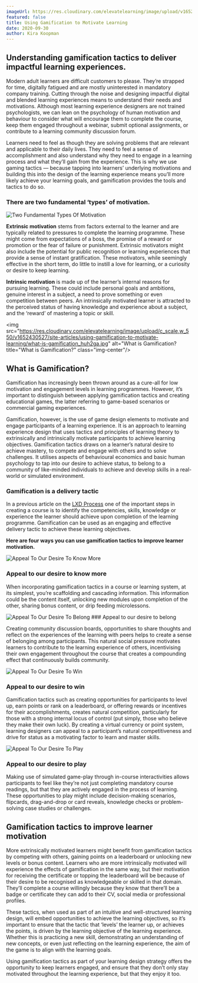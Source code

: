 ```yaml
---
imageUrl: https://res.cloudinary.com/elevatelearning/image/upload/v1652341525/site-assets/insights-cover-5_pqduue.jpg
featured: false
title: Using Gamification to Motivate Learning
date: 2020-09-30
author: Kira Koopman
---
```


## Understanding gamification tactics to deliver impactful learning experiences.

Modern adult learners are difficult customers to please. They’re strapped for time, digitally fatigued and are mostly uninterested in mandatory company training. Cutting through the noise and designing impactful digital and blended learning experiences means to understand their needs and motivations. Although most learning experience designers are not trained psychologists, we can lean on the psychology of human motivation and behaviour to consider what will encourage them to complete the course, keep them engaged throughout a webinar, submit optional assignments, or contribute to a learning community discussion forum.

Learners need to feel as though they are solving problems that are relevant and applicable to their daily lives. They need to feel a sense of accomplishment and also understand why they need to engage in a learning process and what they’ll gain from the experience. This is why we use gaming tactics — because tapping into learners’ underlying motivations and building this into the design of the learning experience means you’ll more likely achieve your learning goals, and gamification provides the tools and tactics to do so.

### There are two fundamental ‘types’ of motivation.

<img src="https://res.cloudinary.com/elevatelearning/image/upload/c_scale,w_500/v1652430527/site-articles/using-gamification-to-motivate-learning/two-fundamental-types-of-motivation_ocgxfw.jpg" alt="Two Fundamental Types Of Motivation" title="Two Fundamental Types Of Motivation" class="img-center"/>

**Extrinsic motivation** stems from factors external to the learner and are typically related to pressures to complete the learning programme. These might come from expectations of a boss, the promise of a reward or promotion or the fear of failure or punishment. Extrinsic motivators might also include the potential for public recognition or learning experiences that provide a sense of instant gratification. These motivators, while seemingly effective in the short term, do little to instill a love for learning, or a curiosity or desire to keep learning.

**Intrinsic motivation** is made up of the learner’s internal reasons for pursuing learning. These could include personal goals and ambitions, genuine interest in a subject, a need to prove something or even competition between peers. An intrinsically motivated learner is attracted to the perceived status of having knowledge and experience about a subject, and the ‘reward’ of mastering a topic or skill.

<img src="https://res.cloudinary.com/elevatelearning/image/upload/c_scale,w_550/v1652430527/site-articles/using-gamification-to-motivate-learning/what-is-gamification_huh2ga.jpg" alt="What is Gamification? title="What is Gamification?" class="img-center"/>

## What is Gamification?

Gamification has increasingly been thrown around as a cure-all for low motivation and engagement levels in learning programmes. However, it’s important to distinguish between applying gamification tactics and creating educational games, the latter referring to game-based scenarios or commercial gaming experiences.

Gamification, however, is the use of game design elements to motivate and engage participants of a learning experience. It is an approach to learning experience design that uses tactics and principles of learning theory to extrinsically and intrinsically motivate participants to achieve learning objectives. Gamification tactics draws on a learner’s natural desire to achieve mastery, to compete and engage with others and to solve challenges. It utilises aspects of behavioural economics and basic human psychology to tap into our desire to achieve status, to belong to a community of like-minded individuals to achieve and develop skills in a real-world or simulated environment.

### Gamification is a delivery tactic

In a previous article on the <a href="/insights/how-to-develop-a-learning-strategy" rel="noopener nofollow">LXD Process</a> one of the important steps in creating a course is to identify the competencies, skills, knowledge or experience the learner should achieve upon completion of the learning programme. Gamification can be used as an engaging and effective delivery tactic to achieve these learning objectives.

**Here are four ways you can use gamification tactics to improve learner motivation.**

<img src="https://res.cloudinary.com/elevatelearning/image/upload/c_scale,w_550/v1652430527/site-articles/using-gamification-to-motivate-learning/desire-to-know-more_uzfyv8.jpg" alt="Appeal To Our Desire To Know More" title="Appeal To Our Desire To Know More" class="img-center"/>

### Appeal to our desire to know more

When incorporating gamification tactics in a course or learning system, at its simplest, you’re scaffolding and cascading information. This information could be the content itself, unlocking new modules upon completion of the other, sharing bonus content, or drip feeding microlessons.

<img src="https://res.cloudinary.com/elevatelearning/image/upload/c_scale,w_550/v1652430527/site-articles/using-gamification-to-motivate-learning/desire-to-belong_fsqybm.jpg" alt="Appeal To Our Desire To Belong" title="Appeal To Our Desire To Belong" class="img-center"/>
### Appeal to our desire to belong

Creating community discussion boards, opportunities to share thoughts and reflect on the experiences of the learning with peers helps to create a sense of belonging among participants. This natural social pressure motivates learners to contribute to the learning experience of others, incentivising their own engagement throughout the course that creates a compounding effect that continuously builds community.

<img src="https://res.cloudinary.com/elevatelearning/image/upload/c_scale,w_550/v1652430527/site-articles/using-gamification-to-motivate-learning/desire-to-win_ni6cjh.jpg" alt="Appeal To Our Desire To Win" title="Appeal To Our Desire To Win" class="img-center"/>

### Appeal to our desire to win

Gamification tactics such as creating opportunities for participants to level up, earn points or rank on a leaderboard, or offering rewards or incentives for their accomplishments, creates natural competition, particularly for those with a strong internal locus of control (put simply, those who believe they make their own luck). By creating a virtual currency or point system, learning designers can appeal to a participant’s natural competitiveness and drive for status as a motivating factor to learn and master skills.

<img src="https://res.cloudinary.com/elevatelearning/image/upload/c_scale,w_550/v1652430527/site-articles/using-gamification-to-motivate-learning/desire-to-play_by287l.jpg" alt="Appeal To Our Desire To Play" title="Appeal To Our Desire To Play" class="img-center"/>

### Appeal to our desire to play

Making use of simulated game-play through in-course interactivities allows participants to feel like they’re not just completing mandatory course readings, but that they are actively engaged in the process of learning. These opportunities to play might include decision-making scenarios, flipcards, drag-and-drop or card reveals, knowledge checks or problem-solving case studies or challenges.

## Gamification tactics to improve learner motivation

More extrinsically motivated learners might benefit from gamification tactics by competing with others, gaining points on a leaderboard or unlocking new levels or bonus content. Learners who are more intrinsically motivated will experience the effects of gamification in the same way, but their motivation for receiving the certificate or topping the leaderboard will be because of their desire to be recognised as knowledgeable or skilled in that domain. They’ll complete a course willingly because they know that there’ll be a badge or certificate they can add to their CV, social media or professional profiles.

These tactics, when used as part of an intuitive and well-structured learning design, will embed opportunities to achieve the learning objectives, so it’s important to ensure that the tactic that ‘levels’ the learner up, or achieves the points, is driven by the learning objective of the learning experience. Whether this is practicing a new skill, demonstrating an understanding of new concepts, or even just reflecting on the learning experience, the aim of the game is to align with the learning goals.

Using gamification tactics as part of your learning design strategy offers the opportunity to keep learners engaged, and ensure that they don’t only stay motivated throughout the learning experience, but that they enjoy it too.
